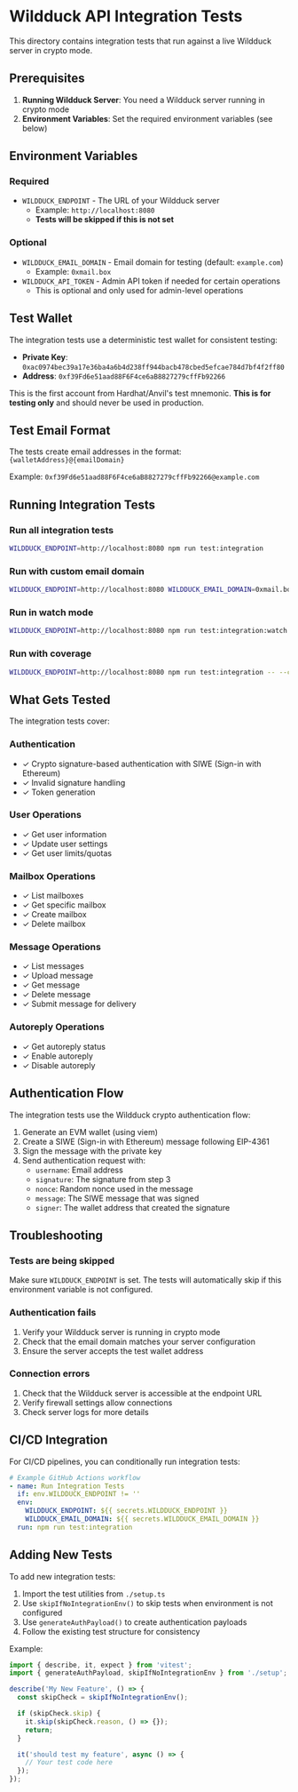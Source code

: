 # Wildduck API Integration Tests

This directory contains integration tests that run against a live Wildduck server in crypto mode.

## Prerequisites

1. **Running Wildduck Server**: You need a Wildduck server running in crypto mode
2. **Environment Variables**: Set the required environment variables (see below)

## Environment Variables

### Required

- `WILDDUCK_ENDPOINT` - The URL of your Wildduck server
  - Example: `http://localhost:8080`
  - **Tests will be skipped if this is not set**

### Optional

- `WILDDUCK_EMAIL_DOMAIN` - Email domain for testing (default: `example.com`)
  - Example: `0xmail.box`
- `WILDDUCK_API_TOKEN` - Admin API token if needed for certain operations
  - This is optional and only used for admin-level operations

## Test Wallet

The integration tests use a deterministic test wallet for consistent testing:

- **Private Key**: `0xac0974bec39a17e36ba4a6b4d238ff944bacb478cbed5efcae784d7bf4f2ff80`
- **Address**: `0xf39Fd6e51aad88F6F4ce6aB8827279cffFb92266`

This is the first account from Hardhat/Anvil's test mnemonic. **This is for testing only** and should never be used in production.

## Test Email Format

The tests create email addresses in the format: `{walletAddress}@{emailDomain}`

Example: `0xf39Fd6e51aad88F6F4ce6aB8827279cffFb92266@example.com`

## Running Integration Tests

### Run all integration tests

```bash
WILDDUCK_ENDPOINT=http://localhost:8080 npm run test:integration
```

### Run with custom email domain

```bash
WILDDUCK_ENDPOINT=http://localhost:8080 WILDDUCK_EMAIL_DOMAIN=0xmail.box npm run test:integration
```

### Run in watch mode

```bash
WILDDUCK_ENDPOINT=http://localhost:8080 npm run test:integration:watch
```

### Run with coverage

```bash
WILDDUCK_ENDPOINT=http://localhost:8080 npm run test:integration -- --coverage
```

## What Gets Tested

The integration tests cover:

### Authentication
- ✓ Crypto signature-based authentication with SIWE (Sign-in with Ethereum)
- ✓ Invalid signature handling
- ✓ Token generation

### User Operations
- ✓ Get user information
- ✓ Update user settings
- ✓ Get user limits/quotas

### Mailbox Operations
- ✓ List mailboxes
- ✓ Get specific mailbox
- ✓ Create mailbox
- ✓ Delete mailbox

### Message Operations
- ✓ List messages
- ✓ Upload message
- ✓ Get message
- ✓ Delete message
- ✓ Submit message for delivery

### Autoreply Operations
- ✓ Get autoreply status
- ✓ Enable autoreply
- ✓ Disable autoreply

## Authentication Flow

The integration tests use the Wildduck crypto authentication flow:

1. Generate an EVM wallet (using viem)
2. Create a SIWE (Sign-in with Ethereum) message following EIP-4361
3. Sign the message with the private key
4. Send authentication request with:
   - `username`: Email address
   - `signature`: The signature from step 3
   - `nonce`: Random nonce used in the message
   - `message`: The SIWE message that was signed
   - `signer`: The wallet address that created the signature

## Troubleshooting

### Tests are being skipped

Make sure `WILDDUCK_ENDPOINT` is set. The tests will automatically skip if this environment variable is not configured.

### Authentication fails

1. Verify your Wildduck server is running in crypto mode
2. Check that the email domain matches your server configuration
3. Ensure the server accepts the test wallet address

### Connection errors

1. Check that the Wildduck server is accessible at the endpoint URL
2. Verify firewall settings allow connections
3. Check server logs for more details

## CI/CD Integration

For CI/CD pipelines, you can conditionally run integration tests:

```yaml
# Example GitHub Actions workflow
- name: Run Integration Tests
  if: env.WILDDUCK_ENDPOINT != ''
  env:
    WILDDUCK_ENDPOINT: ${{ secrets.WILDDUCK_ENDPOINT }}
    WILDDUCK_EMAIL_DOMAIN: ${{ secrets.WILDDUCK_EMAIL_DOMAIN }}
  run: npm run test:integration
```

## Adding New Tests

To add new integration tests:

1. Import the test utilities from `./setup.ts`
2. Use `skipIfNoIntegrationEnv()` to skip tests when environment is not configured
3. Use `generateAuthPayload()` to create authentication payloads
4. Follow the existing test structure for consistency

Example:

```typescript
import { describe, it, expect } from 'vitest';
import { generateAuthPayload, skipIfNoIntegrationEnv } from './setup';

describe('My New Feature', () => {
  const skipCheck = skipIfNoIntegrationEnv();

  if (skipCheck.skip) {
    it.skip(skipCheck.reason, () => {});
    return;
  }

  it('should test my feature', async () => {
    // Your test code here
  });
});
```
